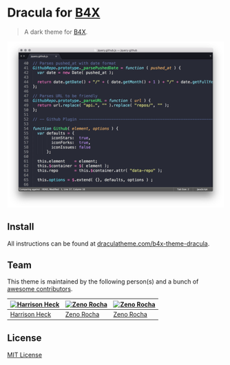 # Dracula for [B4X](https://www.b4x.com/)

> A dark theme for [B4X](https://www.b4x.com/).

![Screenshot](./screenshot.png)

## Install

All instructions can be found at [draculatheme.com/b4x-theme-dracula](https://draculatheme.com/b4x-theme-dracula).

## Team

This theme is maintained by the following person(s) and a bunch of [awesome contributors](https://github.com/dracula/template/graphs/contributors).

[![Harrison Heck](https://avatars0.githubusercontent.com/u/1037526?v=3&s=70)](https://github.com/nesl247) | [![Zeno Rocha](https://avatars2.githubusercontent.com/u/398893?v=3&s=70)](https://github.com/zenorocha) | [![Zeno Rocha](https://avatars2.githubusercontent.com/u/398893?v=3&s=70)](https://github.com/zenorocha)
--- | --- | ---
[Harrison Heck](https://github.com/nesl247) | [Zeno Rocha](https://github.com/zenorocha) | [Zeno Rocha](https://github.com/zenorocha)

## License

[MIT License](./LICENSE)
